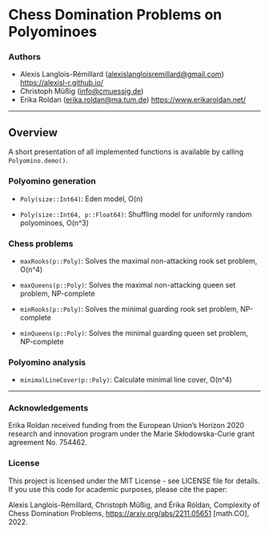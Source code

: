 # Chess Domination Problems on Polyominoes

### Authors
* Alexis Langlois-Rémillard (alexislangloisremillard@gmail.com) https://alexisl-r.github.io/
* Christoph Müßig (info@cmuessig.de)
* Erika Roldan (erika.roldan@ma.tum.de) https://www.erikaroldan.net/

---

## Overview

A short presentation of all implemented functions is available by calling `Polyomino.demo()`.

### Polyomino generation

* `Poly(size::Int64)`: Eden model, O(n)

* `Poly(size::Int64, p::Float64)`: Shuffling model for uniformly random polyominoes, O(n^3)

### Chess problems

* `maxRooks(p::Poly)`: Solves the maximal non-attacking rook set problem, O(n^4)

* `maxQueens(p::Poly)`: Solves the maximal non-attacking queen set problem, NP-complete

* `minRooks(p::Poly)`: Solves the minimal guarding rook set problem, NP-complete

* `minQueens(p::Poly)`: Solves the minimal guarding queen set problem, NP-complete

### Polyomino analysis

* `minimalLineCover(p::Poly)`: Calculate minimal line cover, O(n^4)

---

### Acknowledgements

Erika Roldan received funding from the European Union’s Horizon 2020 research and innovation program under the Marie Skłodowska-Curie grant agreement No. 754462.

### License
This project is licensed under the MIT License - see LICENSE file for details. If you use this code for academic purposes, please cite the paper: 

Alexis Langlois-Rémillard, Christoph Müßig, and Érika Róldan, Complexity of Chess Domination Problems, https://arxiv.org/abs/2211.05651 [math.CO], 2022.

